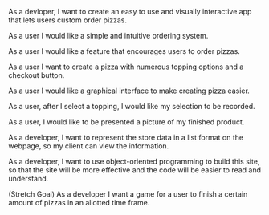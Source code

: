 As a devloper, I want to create an easy to use and visually interactive app that lets users custom order pizzas.

As a user I would like a simple and intuitive ordering system.

As a user I would like a feature that encourages users to order pizzas.

As a user I want to create a pizza with numerous topping options and a checkout button.

As a user I would like a graphical interface to make creating pizza easier.

As a user, after I select a topping, I would like my selection to be recorded.

As a user, I would like to be presented a picture of my finished product.

As a developer, I want to represent the store data in a list format on the webpage, so my client can view the information.

As a developer, I want to use object-oriented programming to build this site, so that the site will be more effective and the code will be easier to read and understand.

(Stretch Goal) As a developer I want a game for a user to finish a certain amount of pizzas in an allotted time frame.